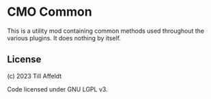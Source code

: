 # CMO Common
This is a utility mod containing common methods used throughout the various plugins.
It does nothing by itself.

## License
(c) 2023 Till Affeldt

Code licensed under GNU LGPL v3.